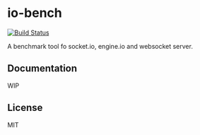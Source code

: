 io-bench
========

[![Build Status](https://travis-ci.org/dwango-js/io-bench.svg)](https://travis-ci.org/dwango-js/io-bench)

A benchmark tool fo socket.io, engine.io and websocket server.

## Documentation

WIP

## License

MIT
